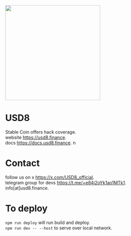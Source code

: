 <img src="https://usd8.finance/assets/logo.svg" width="300px" />
<br/>

# USD8     
Stable Coin offers hack coverage.    
website https://usd8.finance.   
docs https://docs.usd8.finance.   n

# Contact
follow us on x https://x.com/USD8_official.   
telegram group for devs https://t.me/+e84i2oYk1ao1MTk1.   
info[at]usd8.finance.   


# To deploy
`npm run deploy` will run build and deploy.    
`npm run dev -- --host` to serve over local network.    
